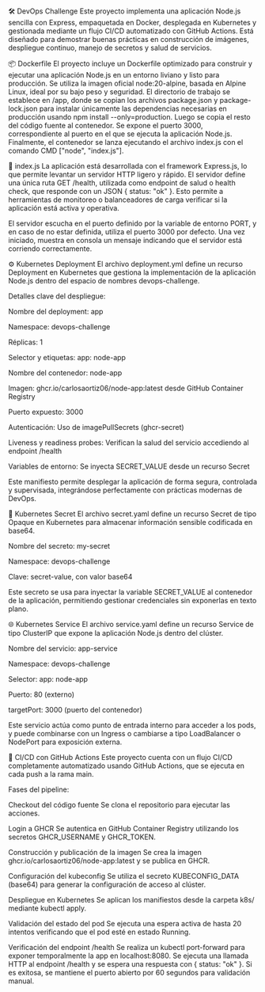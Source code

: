 🛠️ DevOps Challenge
Este proyecto implementa una aplicación Node.js sencilla con Express, empaquetada en Docker, desplegada en Kubernetes y gestionada mediante un flujo CI/CD automatizado con GitHub Actions. Está diseñado para demostrar buenas prácticas en construcción de imágenes, despliegue continuo, manejo de secretos y salud de servicios.

📦 Dockerfile
El proyecto incluye un Dockerfile optimizado para construir y ejecutar una aplicación Node.js en un entorno liviano y listo para producción. Se utiliza la imagen oficial node:20-alpine, basada en Alpine Linux, ideal por su bajo peso y seguridad. El directorio de trabajo se establece en /app, donde se copian los archivos package.json y package-lock.json para instalar únicamente las dependencias necesarias en producción usando npm install --only=production. Luego se copia el resto del código fuente al contenedor. Se expone el puerto 3000, correspondiente al puerto en el que se ejecuta la aplicación Node.js. Finalmente, el contenedor se lanza ejecutando el archivo index.js con el comando CMD ["node", "index.js"].

📄 index.js
La aplicación está desarrollada con el framework Express.js, lo que permite levantar un servidor HTTP ligero y rápido. El servidor define una única ruta GET /health, utilizada como endpoint de salud o health check, que responde con un JSON { status: "ok" }. Esto permite a herramientas de monitoreo o balanceadores de carga verificar si la aplicación está activa y operativa.

El servidor escucha en el puerto definido por la variable de entorno PORT, y en caso de no estar definida, utiliza el puerto 3000 por defecto. Una vez iniciado, muestra en consola un mensaje indicando que el servidor está corriendo correctamente.

⚙️ Kubernetes Deployment
El archivo deployment.yml define un recurso Deployment en Kubernetes que gestiona la implementación de la aplicación Node.js dentro del espacio de nombres devops-challenge.

Detalles clave del despliegue:

Nombre del deployment: app

Namespace: devops-challenge

Réplicas: 1

Selector y etiquetas: app: node-app

Nombre del contenedor: node-app

Imagen: ghcr.io/carlosaortiz06/node-app:latest desde GitHub Container Registry

Puerto expuesto: 3000

Autenticación: Uso de imagePullSecrets (ghcr-secret)

Liveness y readiness probes: Verifican la salud del servicio accediendo al endpoint /health

Variables de entorno: Se inyecta SECRET_VALUE desde un recurso Secret

Este manifiesto permite desplegar la aplicación de forma segura, controlada y supervisada, integrándose perfectamente con prácticas modernas de DevOps.

🔐 Kubernetes Secret
El archivo secret.yaml define un recurso Secret de tipo Opaque en Kubernetes para almacenar información sensible codificada en base64.

Nombre del secreto: my-secret

Namespace: devops-challenge

Clave: secret-value, con valor base64 

Este secreto se usa para inyectar la variable SECRET_VALUE al contenedor de la aplicación, permitiendo gestionar credenciales sin exponerlas en texto plano.

🌐 Kubernetes Service
El archivo service.yaml define un recurso Service de tipo ClusterIP que expone la aplicación Node.js dentro del clúster.

Nombre del servicio: app-service

Namespace: devops-challenge

Selector: app: node-app

Puerto: 80 (externo)

targetPort: 3000 (puerto del contenedor)

Este servicio actúa como punto de entrada interno para acceder a los pods, y puede combinarse con un Ingress o cambiarse a tipo LoadBalancer o NodePort para exposición externa.

🚀 CI/CD con GitHub Actions
Este proyecto cuenta con un flujo CI/CD completamente automatizado usando GitHub Actions, que se ejecuta en cada push a la rama main.

Fases del pipeline:

Checkout del código fuente
Se clona el repositorio para ejecutar las acciones.

Login a GHCR
Se autentica en GitHub Container Registry utilizando los secretos GHCR_USERNAME y GHCR_TOKEN.

Construcción y publicación de la imagen
Se crea la imagen ghcr.io/carlosaortiz06/node-app:latest y se publica en GHCR.

Configuración del kubeconfig
Se utiliza el secreto KUBECONFIG_DATA (base64) para generar la configuración de acceso al clúster.

Despliegue en Kubernetes
Se aplican los manifiestos desde la carpeta k8s/ mediante kubectl apply.

Validación del estado del pod
Se ejecuta una espera activa de hasta 20 intentos verificando que el pod esté en estado Running.

Verificación del endpoint /health
Se realiza un kubectl port-forward para exponer temporalmente la app en localhost:8080. Se ejecuta una llamada HTTP al endpoint /health y se espera una respuesta con { status: "ok" }. Si es exitosa, se mantiene el puerto abierto por 60 segundos para validación manual.


#